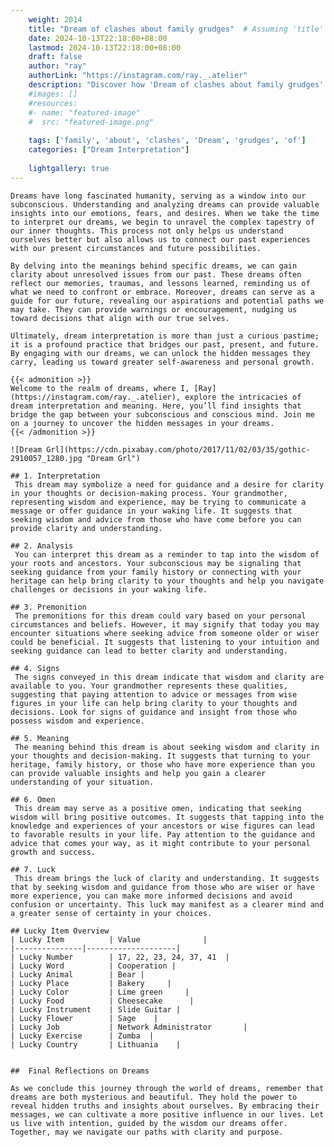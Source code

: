 ```yaml
---
    weight: 2014
    title: "Dream of clashes about family grudges"  # Assuming 'title' column exists
    date: 2024-10-13T22:18:00+08:00
    lastmod: 2024-10-13T22:18:00+08:00
    draft: false
    author: "ray"
    authorLink: "https://instagram.com/ray._.atelier"
    description: "Discover how 'Dream of clashes about family grudges' can interpret your future and uncover its significant meanings in your life."
    #images: []
    #resources:
    #- name: "featured-image"
    #  src: "featured-image.png"
    
    tags: ['family', 'about', 'clashes', 'Dream', 'grudges', 'of']
    categories: ["Dream Interpretation"]
    
    lightgallery: true
---
```

    
    Dreams have long fascinated humanity, serving as a window into our subconscious. Understanding and analyzing dreams can provide valuable insights into our emotions, fears, and desires. When we take the time to interpret our dreams, we begin to unravel the complex tapestry of our inner thoughts. This process not only helps us understand ourselves better but also allows us to connect our past experiences with our present circumstances and future possibilities.
    
    By delving into the meanings behind specific dreams, we can gain clarity about unresolved issues from our past. These dreams often reflect our memories, traumas, and lessons learned, reminding us of what we need to confront or embrace. Moreover, dreams can serve as a guide for our future, revealing our aspirations and potential paths we may take. They can provide warnings or encouragement, nudging us toward decisions that align with our true selves.
    
    Ultimately, dream interpretation is more than just a curious pastime; it is a profound practice that bridges our past, present, and future. By engaging with our dreams, we can unlock the hidden messages they carry, leading us toward greater self-awareness and personal growth.
    
    {{< admonition >}}
    Welcome to the realm of dreams, where I, [Ray](https://instagram.com/ray._.atelier), explore the intricacies of dream interpretation and meaning. Here, you’ll find insights that bridge the gap between your subconscious and conscious mind. Join me on a journey to uncover the hidden messages in your dreams.
    {{< /admonition >}}
    
    ![Dream Grl](https://cdn.pixabay.com/photo/2017/11/02/03/35/gothic-2910057_1280.jpg "Dream Grl")
    
    ## 1. Interpretation
     This dream may symbolize a need for guidance and a desire for clarity in your thoughts or decision-making process. Your grandmother, representing wisdom and experience, may be trying to communicate a message or offer guidance in your waking life. It suggests that seeking wisdom and advice from those who have come before you can provide clarity and understanding.
    
    ## 2. Analysis
     You can interpret this dream as a reminder to tap into the wisdom of your roots and ancestors. Your subconscious may be signaling that seeking guidance from your family history or connecting with your heritage can help bring clarity to your thoughts and help you navigate challenges or decisions in your waking life.
    
    ## 3. Premonition
     The premonitions for this dream could vary based on your personal circumstances and beliefs. However, it may signify that today you may encounter situations where seeking advice from someone older or wiser could be beneficial. It suggests that listening to your intuition and seeking guidance can lead to better clarity and understanding.
    
    ## 4. Signs
     The signs conveyed in this dream indicate that wisdom and clarity are available to you. Your grandmother represents these qualities, suggesting that paying attention to advice or messages from wise figures in your life can help bring clarity to your thoughts and decisions. Look for signs of guidance and insight from those who possess wisdom and experience.
    
    ## 5. Meaning
     The meaning behind this dream is about seeking wisdom and clarity in your thoughts and decision-making. It suggests that turning to your heritage, family history, or those who have more experience than you can provide valuable insights and help you gain a clearer understanding of your situation.
    
    ## 6. Omen
     This dream may serve as a positive omen, indicating that seeking wisdom will bring positive outcomes. It suggests that tapping into the knowledge and experiences of your ancestors or wise figures can lead to favorable results in your life. Pay attention to the guidance and advice that comes your way, as it might contribute to your personal growth and success.
    
    ## 7. Luck
     This dream brings the luck of clarity and understanding. It suggests that by seeking wisdom and guidance from those who are wiser or have more experience, you can make more informed decisions and avoid confusion or uncertainty. This luck may manifest as a clearer mind and a greater sense of certainty in your choices.
    
    ## Lucky Item Overview
    | Lucky Item          | Value              |
    |---------------|--------------------|
    | Lucky Number        | 17, 22, 23, 24, 37, 41  |
    | Lucky Word          | Cooperation |
    | Lucky Animal        | Bear |
    | Lucky Place         | Bakery     |
    | Lucky Color         | Lime green     |
    | Lucky Food          | Cheesecake      |
    | Lucky Instrument    | Slide Guitar |
    | Lucky Flower        | Sage    |
    | Lucky Job           | Network Administrator       |
    | Lucky Exercise      | Zumba  |
    | Lucky Country       | Lithuania    |
    
    
    ##  Final Reflections on Dreams
    
    As we conclude this journey through the world of dreams, remember that dreams are both mysterious and beautiful. They hold the power to reveal hidden truths and insights about ourselves. By embracing their messages, we can cultivate a more positive influence in our lives. Let us live with intention, guided by the wisdom our dreams offer. Together, may we navigate our paths with clarity and purpose.
    